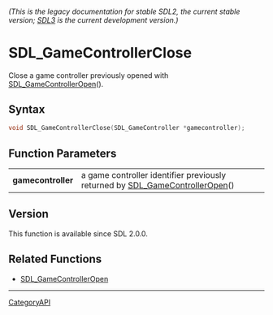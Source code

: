 ###### (This is the legacy documentation for stable SDL2, the current stable version; [SDL3](https://wiki.libsdl.org/SDL3/) is the current development version.)
# SDL_GameControllerClose

Close a game controller previously opened with [SDL_GameControllerOpen](SDL_GameControllerOpen.md)().

## Syntax

```c
void SDL_GameControllerClose(SDL_GameController *gamecontroller);

```

## Function Parameters

|                        |                                                                                                        |
| ---------------------- | ------------------------------------------------------------------------------------------------------ |
| **gamecontroller**     | a game controller identifier previously returned by [SDL_GameControllerOpen](SDL_GameControllerOpen.md)() |

## Version

This function is available since SDL 2.0.0.

## Related Functions

* [SDL_GameControllerOpen](SDL_GameControllerOpen.md)

----
[CategoryAPI](CategoryAPI.md)
